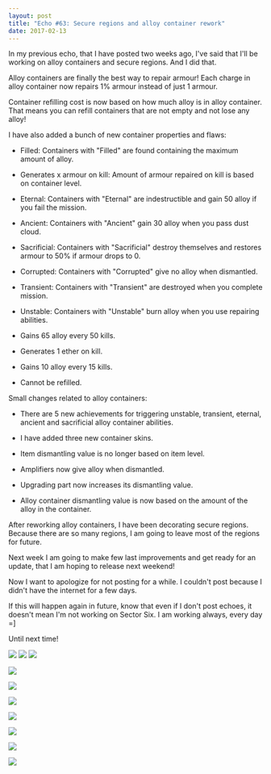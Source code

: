 ```yaml
---
layout: post
title: "Echo #63: Secure regions and alloy container rework"
date: 2017-02-13
---
```


In my previous echo, that I have posted two weeks ago, I've said that I'll be working on alloy containers and secure regions.
And I did that.

Alloy containers are finally the best way to repair armour!
Each charge in alloy container now repairs 1% armour instead of just 1 armour.

Container refilling cost is now based on how much alloy is in alloy container.
That means you can refill containers that are not empty and not lose any alloy!

I have also added a bunch of new container properties and flaws:

* Filled: Containers with "Filled" are found containing the maximum amount of alloy.

* Generates x armour on kill: Amount of armour repaired on kill is based on container level.

* Eternal: Containers with "Eternal" are indestructible and gain 50 alloy if you fail the mission.

* Ancient: Containers with "Ancient" gain 30 alloy when you pass dust cloud.

* Sacrificial: Containers with "Sacrificial" destroy themselves and restores armour to 50% if armour drops to 0.

* Corrupted: Containers with "Corrupted" give no alloy when dismantled.

* Transient: Containers with "Transient" are destroyed when you complete mission.

* Unstable: Containers with "Unstable" burn alloy when you use repairing abilities.

* Gains 65 alloy every 50 kills.

* Generates 1 ether on kill.

* Gains 10 alloy every 15 kills.

* Cannot be refilled.

Small changes related to alloy containers:

* There are 5 new achievements for triggering unstable, transient, eternal, ancient and sacrificial alloy container abilities.

* I have added three new container skins.

* Item dismantling value is no longer based on item level.

* Amplifiers now give alloy when dismantled.

* Upgrading part now increases its dismantling value.

* Alloy container dismantling value is now based on the amount of the alloy in the container.

After reworking alloy containers, I have been decorating secure regions.
Because there are so many regions, I am going to leave most of the regions for future.

Next week I am going to make few last improvements and get ready for an update, that I am hoping to release next weekend!

Now I want to apologize for not posting for a while.
I couldn't post because I didn't have the internet for a few days.

If this will happen again in future, know that even if I don't post echoes, it doesn't mean I'm not working on Sector Six.
I am working always, every day =]

Until next time!

![](https://raw.githubusercontent.com/Zuurix/Zuurix.github.io/master/images/echo%2063/2017.02.01%20Bowl%20skin.png) ![](https://raw.githubusercontent.com/Zuurix/Zuurix.github.io/master/images/echo%2063/2017.02.01%20Cell%20skin.png) ![](https://raw.githubusercontent.com/Zuurix/Zuurix.github.io/master/images/echo%2063/2017.02.01%20Bin%20skin.png)

![](https://raw.githubusercontent.com/Zuurix/Zuurix.github.io/master/images/echo%2063/Testing%20alloy%20containers%202017.01.31.png)

![](https://raw.githubusercontent.com/Zuurix/Zuurix.github.io/master/images/echo%2063/Statue%20of%20Azimar%20the%20Savior%202017.02.05.png)

![](https://raw.githubusercontent.com/Zuurix/Zuurix.github.io/master/images/echo%2063/Secure%20Wacar%20-%20Statue%20to%20Commander%20Lodeon%202017.02.07.png)

![](https://raw.githubusercontent.com/Zuurix/Zuurix.github.io/master/images/echo%2063/Phase%20(Secure)%202017.02.06.png)

![](https://raw.githubusercontent.com/Zuurix/Zuurix.github.io/master/images/echo%2063/Paradise%20(Secure)%202017.02.05.png)

![](https://raw.githubusercontent.com/Zuurix/Zuurix.github.io/master/images/echo%2063/Lumer%20Pass%20Railway%20(Secure)%202017.02.07.png)

![](https://raw.githubusercontent.com/Zuurix/Zuurix.github.io/master/images/echo%2063/Venerion%202%20(Secure)%202017.02.07.png)

